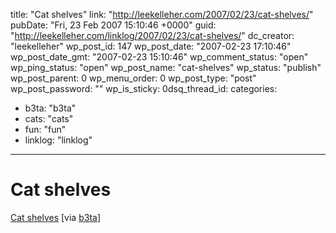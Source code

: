 title: "Cat shelves"
link: "http://leekelleher.com/2007/02/23/cat-shelves/"
pubDate: "Fri, 23 Feb 2007 15:10:46 +0000"
guid: "http://leekelleher.com/linklog/2007/02/23/cat-shelves/"
dc_creator: "leekelleher"
wp_post_id: 147
wp_post_date: "2007-02-23 17:10:46"
wp_post_date_gmt: "2007-02-23 15:10:46"
wp_comment_status: "open"
wp_ping_status: "open"
wp_post_name: "cat-shelves"
wp_status: "publish"
wp_post_parent: 0
wp_menu_order: 0
wp_post_type: "post"
wp_post_password: ""
wp_is_sticky: 0dsq_thread_id: 
categories:
  - b3ta: "b3ta"
  - cats: "cats"
  - fun: "fun"
  - linklog: "linklog"

---

# Cat shelves

<a href="http://www.katwallks.com/default.htm">Cat shelves</a> [via <a href="http://www.b3ta.com/newsletter/issue265/">b3ta</a>]